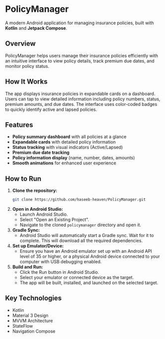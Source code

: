 # PolicyManager

A modern Android application for managing insurance policies, built with **Kotlin** and **Jetpack Compose**.

## Overview

PolicyManager helps users manage their insurance policies efficiently with an intuitive interface to view policy details, track premium due dates, and monitor policy status.

## How It Works

The app displays insurance policies in expandable cards on a dashboard. Users can tap to view detailed information including policy numbers, status, premium amounts, and due dates. The interface uses color-coded badges to quickly identify active and lapsed policies.

## Features

- **Policy summary dashboard** with all policies at a glance
- **Expandable cards** with detailed policy information
- **Status tracking** with visual indicators (Active/Lapsed)
- **Premium due date tracking**
- **Policy information display** (name, number, dates, amounts)
- **Smooth animations** for enhanced user experience

## How to Run

1.  **Clone the repository:**
    ```bash
    git clone https://github.com/haseeb-heaven/PolicyManager.git
    ```
2.  **Open in Android Studio:**
    * Launch Android Studio.
    * Select "Open an Existing Project".
    * Navigate to the cloned `policymanager` directory and open it.
3.  **Gradle Sync:**
    * Android Studio will automatically start a Gradle sync. Wait for it to complete. This will download all the required dependencies.
4.  **Set up Emulator/Device:**
    * Ensure you have an Android emulator set up with an Android API level of 35 or higher, or a physical Android device connected to your computer with USB debugging enabled.
5.  **Build and Run:**
    * Click the Run button in Android Studio.
    * Select your emulator or connected device as the target.
    * The app will be built, installed, and launched on the selected target.

## Key Technologies

- Kotlin
- Material 3 Design
- MVVM Architecture
- StateFlow
- Navigation Compose